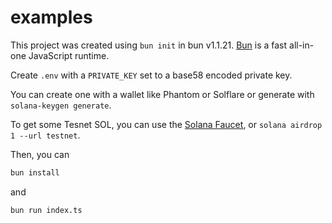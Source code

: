 # examples

This project was created using `bun init` in bun v1.1.21. [Bun](https://bun.sh) is a fast all-in-one JavaScript runtime.

Create `.env` with a `PRIVATE_KEY` set to a base58 encoded private key.

You can create one with a wallet like Phantom or Solflare or generate with
`solana-keygen generate`.

To get some Tesnet SOL, you can use the [Solana
Faucet](https://solfaucet.com/), or `solana airdrop 1 --url testnet`.

Then, you can

```bash
bun install
```

and

```bash
bun run index.ts
```
